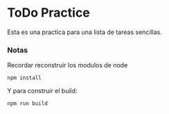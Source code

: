 # ToDo Practice

Esta es una practica para una lista de tareas sencillas.

### Notas
Recordar reconstruir los modulos de node
```
npm install
```

Y para construir el build:
```
npm run build
```
